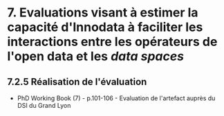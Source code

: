 # 7. Evaluations visant à estimer la capacité d'Innodata à faciliter les interactions entre les opérateurs de l'open data et les *data spaces*

## 7.2.5 Réalisation de l'évaluation 

- PhD Working Book (7) - p.101-106 - Evaluation de l'artefact auprès du DSI du Grand Lyon

